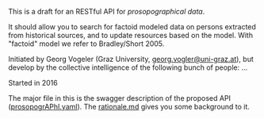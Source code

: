 This is a draft for an RESTful API for *prosopographical data*.

It should allow you to search for factoid modeled data on persons extracted from historical sources, and to update resources based on the model.
With "factoid" model we refer to Bradley/Short 2005.

Initiated by Georg Vogeler (Graz University, georg.vogler@uni-graz.at), but develop by the collective intelligence of the following bunch of people:
...

Started in 2016

The major file in this is the swagger description of the proposed API ([prosopogrAPhI.yaml](https://github.com/GVogeler/prosopogrAPhI/blob/master/prosoprAPhI.yaml)). The [rationale.md](rationale.md) gives you some background to it.

